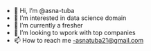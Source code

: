 - 👋 Hi, I’m @asna-tuba
- 👀 I’m interested in data science domain
- 🌱 I’m currently a fresher
- 💞️ I’m looking to wpork with top companies 
- 📫 How to reach me -asnatuba21@gmail.com

<!---
asna-tuba/asna-tuba is a ✨ special ✨ repository because its `README.md` (this file) appears on your GitHub profile.
You can click the Preview link to take a look at your changes.
--->
